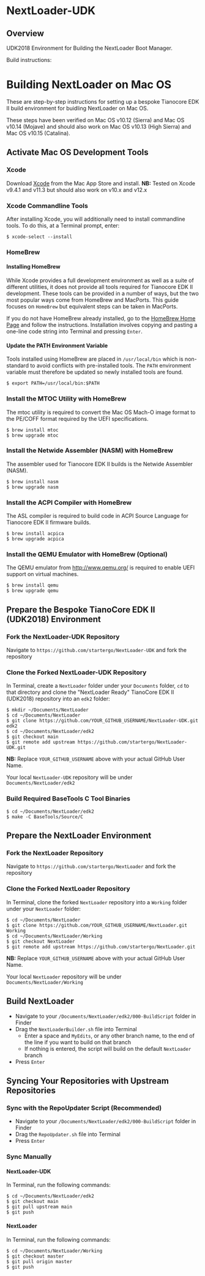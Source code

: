 # NextLoader-UDK
## Overview
UDK2018 Environment for Building the NextLoader Boot Manager.

Build instructions:
# Building NextLoader on Mac OS
These are step-by-step instructions for setting up a bespoke Tianocore EDK II build environment for buidling NextLoader on Mac OS.

These steps have been verified on Mac OS v10.12 (Sierra) and Mac OS v10.14 (Mojave) and should also work on Mac OS v10.13 (High Sierra) and Mac OS v10.15 (Catalina).


## Activate Mac OS Development Tools

### Xcode
Download [Xcode](https://developer.apple.com/xcode) from the Mac App Store and install.
**NB:** Tested on Xcode v9.4.1 and v11.3 but should also work on v10.x and v12.x

### Xcode Commandline Tools
After installing Xcode, you will additionally need to install commandline tools.  To do this, at a Terminal prompt, enter:

```
$ xcode-select --install
```

### HomeBrew

#### Installing HomeBrew

While Xcode provides a full development environment as well as a suite of different utilities, it does not provide all tools required for Tianocore EDK II development.  These tools can be provided in a number of ways, but the two most popular ways come from HomeBrew and MacPorts.  This guide focuses on `HomeBrew` but equivalent steps can be taken in MacPorts.

If you do not have HomeBrew already installed, go to the [HomeBrew Home Page](https://brew.sh) and follow the instructions. Installation involves copying and pasting a one-line code string into Terminal and pressing `Enter`.

#### Update the PATH Environment Variable

Tools installed using HomeBrew are placed in `/usr/local/bin` which is non-standard to avoid conflicts with pre-installed tools.  The `PATH` environment variable must therefore be updated so newly installed tools are found.

```
$ export PATH=/usr/local/bin:$PATH
```

### Install the MTOC Utility with HomeBrew

The mtoc utility is required to convert the Mac OS Mach-O image format to the PE/COFF format required by the UEFI specifications.

```
$ brew install mtoc
$ brew upgrade mtoc
```

### Install the Netwide Assembler (NASM) with HomeBrew

The assembler used for Tianocore EDK II builds is the Netwide Assembler (NASM).

```
$ brew install nasm
$ brew upgrade nasm
```

### Install the ACPI Compiler with HomeBrew

The ASL compiler is required to build code in ACPI Source Language for Tianocore EDK II firmware builds.

```
$ brew install acpica
$ brew upgrade acpica
```

### Install the QEMU Emulator with HomeBrew (Optional)

The QEMU emulator from http://www.qemu.org/ is required to enable UEFI support on virtual machines.

```
$ brew install qemu
$ brew upgrade qemu
```

## Prepare the Bespoke TianoCore EDK II (UDK2018) Environment
### Fork the NextLoader-UDK Repository

Navigate to `https://github.com/startergo/NextLoader-UDK` and fork the repository

### Clone the Forked NextLoader-UDK Repository
In Terminal, create a `NextLoader` folder under your `Documents` folder, `cd` to that directory and clone the "NextLoader Ready" TianoCore EDK II (UDK2018) repository into an `edk2` folder:

```
$ mkdir ~/Documents/NextLoader
$ cd ~/Documents/NextLoader
$ git clone https://github.com/YOUR_GITHUB_USERNAME/NextLoader-UDK.git edk2
$ cd ~/Documents/NextLoader/edk2
$ git checkout main
$ git remote add upstream https://github.com/startergo/NextLoader-UDK.git
```

**NB:** Replace `YOUR_GITHUB_USERNAME` above with your actual GitHub User Name.

Your local `NextLoader-UDK` repository will be under `Documents/NextLoader/edk2`

### Build Required BaseTools C Tool Binaries

```
$ cd ~/Documents/NextLoader/edk2
$ make -C BaseTools/Source/C
```


## Prepare the NextLoader Environment
### Fork the NextLoader Repository

Navigate to `https://github.com/startergo/NextLoader` and fork the repository

### Clone the Forked NextLoader Repository

In Terminal, clone the forked `NextLoader` repository into a `Working` folder under your `NextLoader` folder:

```
$ cd ~/Documents/NextLoader
$ git clone https://github.com/YOUR_GITHUB_USERNAME/NextLoader.git Working
$ cd ~/Documents/NextLoader/Working
$ git checkout NextLoader
$ git remote add upstream https://github.com/startergo/NextLoader.git
```

**NB:** Replace `YOUR_GITHUB_USERNAME` above with your actual GitHub User Name.

Your local `NextLoader` repository will be under `Documents/NextLoader/Working`


## Build NextLoader
- Navigate to your `/Documents/NextLoader/edk2/000-BuildScript` folder in Finder
- Drag the `NextLoaderBuilder.sh` file into Terminal
  - Enter a space and `MyEdits`, or any other branch name, to the end of the line if you want to build on that branch
  - If nothing is entered, the script will build on the default `NextLoader` branch
- Press `Enter`


## Syncing Your Repositories with Upstream Repositories
### Sync with the RepoUpdater Script (Recommended)
- Navigate to your `/Documents/NextLoader/edk2/000-BuildScript` folder in Finder
- Drag the `RepoUpdater.sh` file into Terminal
- Press `Enter`

### Sync Manually
#### NextLoader-UDK
In Terminal, run the following commands:

```
$ cd ~/Documents/NextLoader/edk2
$ git checkout main
$ git pull upstream main
$ git push
```

#### NextLoader

In Terminal, run the following commands:

```
$ cd ~/Documents/NextLoader/Working
$ git checkout master
$ git pull origin master
$ git push
```
